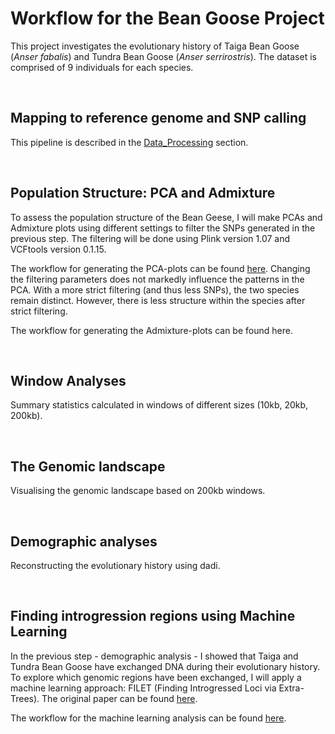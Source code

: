 # Workflow for the Bean Goose Project

This project investigates the evolutionary history of Taiga Bean Goose (*Anser fabalis*) and Tundra Bean Goose (*Anser serrirostris*). The dataset is comprised of 9 individuals for each species.

&nbsp;

## Mapping to reference genome and SNP calling

This pipeline is described in the [Data_Processing](https://github.com/JenteOttie/Goose_Genomics/blob/master/Data_Processing.md) section.

&nbsp;

## Population Structure: PCA and Admixture

To assess the population structure of the Bean Geese, I will make PCAs and Admixture plots using different settings to filter the SNPs generated in the previous step. The filtering will be done using Plink version 1.07 and VCFtools version 0.1.15.

The workflow for generating the PCA-plots can be found [here](https://github.com/JenteOttie/Goose_Genomics/blob/master/BeanGoose/PCA.md). 
Changing the filtering parameters does not markedly influence the patterns in the PCA. With a more strict filtering (and thus less SNPs), the two species remain distinct. However, there is less structure within the species after strict filtering.

The workflow for generating the Admixture-plots can be found here.

&nbsp;

## Window Analyses

Summary statistics calculated in windows of different sizes (10kb, 20kb, 200kb).

&nbsp;

## The Genomic landscape

Visualising the genomic landscape based on 200kb windows.

&nbsp;

## Demographic analyses

Reconstructing the evolutionary history using dadi.

&nbsp;

## Finding introgression regions using Machine Learning

In the previous step - demographic analysis - I showed that Taiga and Tundra Bean Goose have exchanged DNA during their evolutionary history. To explore which genomic regions have been exchanged, I will apply a machine learning approach: FILET (Finding Introgressed Loci via Extra-Trees). The original paper can be found [here](https://journals.plos.org/plosgenetics/article?id=10.1371/journal.pgen.1007341).

The workflow for the machine learning analysis can be found [here](https://github.com/JenteOttie/Goose_Genomics/blob/master/BeanGoose/Machine%20Learning.md).
